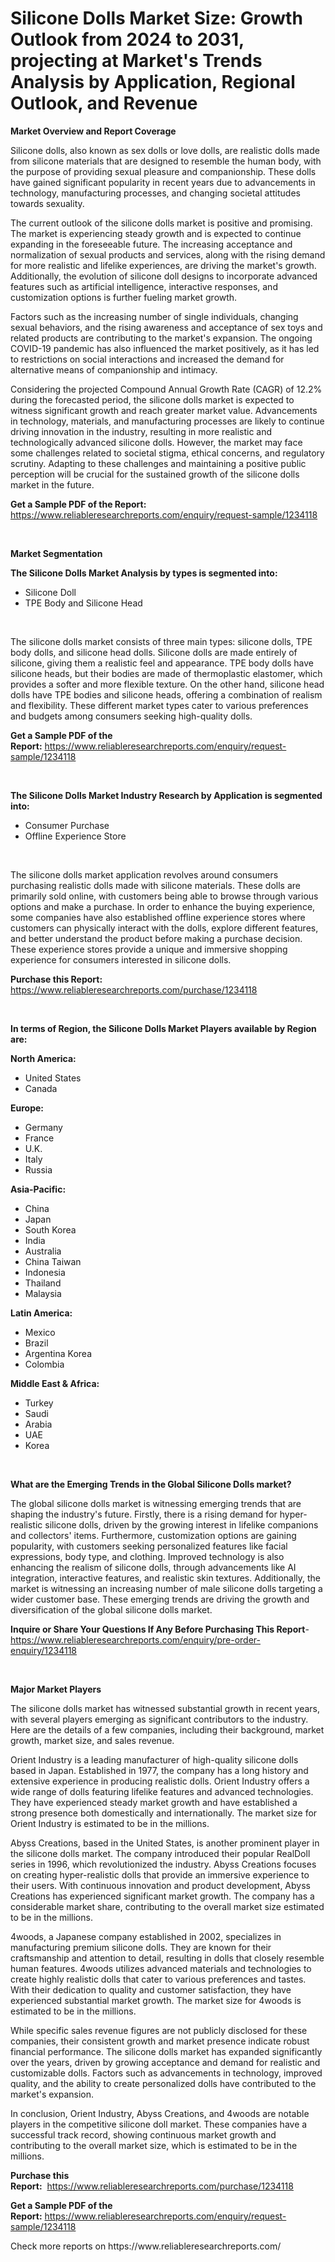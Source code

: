 <p><h1>Silicone Dolls Market Size: Growth Outlook from 2024 to 2031, projecting at Market's Trends Analysis by Application, Regional Outlook, and Revenue</h1></p><p><strong>Market Overview and Report Coverage</strong></p>
<p><p>Silicone dolls, also known as sex dolls or love dolls, are realistic dolls made from silicone materials that are designed to resemble the human body, with the purpose of providing sexual pleasure and companionship. These dolls have gained significant popularity in recent years due to advancements in technology, manufacturing processes, and changing societal attitudes towards sexuality.</p><p>The current outlook of the silicone dolls market is positive and promising. The market is experiencing steady growth and is expected to continue expanding in the foreseeable future. The increasing acceptance and normalization of sexual products and services, along with the rising demand for more realistic and lifelike experiences, are driving the market's growth. Additionally, the evolution of silicone doll designs to incorporate advanced features such as artificial intelligence, interactive responses, and customization options is further fueling market growth.</p><p>Factors such as the increasing number of single individuals, changing sexual behaviors, and the rising awareness and acceptance of sex toys and related products are contributing to the market's expansion. The ongoing COVID-19 pandemic has also influenced the market positively, as it has led to restrictions on social interactions and increased the demand for alternative means of companionship and intimacy.</p><p>Considering the projected Compound Annual Growth Rate (CAGR) of 12.2% during the forecasted period, the silicone dolls market is expected to witness significant growth and reach greater market value. Advancements in technology, materials, and manufacturing processes are likely to continue driving innovation in the industry, resulting in more realistic and technologically advanced silicone dolls. However, the market may face some challenges related to societal stigma, ethical concerns, and regulatory scrutiny. Adapting to these challenges and maintaining a positive public perception will be crucial for the sustained growth of the silicone dolls market in the future.</p></p>
<p><strong>Get a Sample PDF of the Report:</strong> <a href="https://www.reliableresearchreports.com/enquiry/request-sample/1234118">https://www.reliableresearchreports.com/enquiry/request-sample/1234118</a></p>
<p>&nbsp;</p>
<p><strong>Market Segmentation</strong></p>
<p><strong>The Silicone Dolls Market Analysis by types is segmented into:</strong></p>
<p><ul><li>Silicone Doll</li><li>TPE Body and Silicone Head</li></ul></p>
<p>&nbsp;</p>
<p><p>The silicone dolls market consists of three main types: silicone dolls, TPE body dolls, and silicone head dolls. Silicone dolls are made entirely of silicone, giving them a realistic feel and appearance. TPE body dolls have silicone heads, but their bodies are made of thermoplastic elastomer, which provides a softer and more flexible texture. On the other hand, silicone head dolls have TPE bodies and silicone heads, offering a combination of realism and flexibility. These different market types cater to various preferences and budgets among consumers seeking high-quality dolls.</p></p>
<p><strong>Get a Sample PDF of the Report:</strong>&nbsp;<a href="https://www.reliableresearchreports.com/enquiry/request-sample/1234118">https://www.reliableresearchreports.com/enquiry/request-sample/1234118</a></p>
<p>&nbsp;</p>
<p><strong>The Silicone Dolls Market Industry Research by Application is segmented into:</strong></p>
<p><ul><li>Consumer Purchase</li><li>Offline Experience Store</li></ul></p>
<p>&nbsp;</p>
<p><p>The silicone dolls market application revolves around consumers purchasing realistic dolls made with silicone materials. These dolls are primarily sold online, with customers being able to browse through various options and make a purchase. In order to enhance the buying experience, some companies have also established offline experience stores where customers can physically interact with the dolls, explore different features, and better understand the product before making a purchase decision. These experience stores provide a unique and immersive shopping experience for consumers interested in silicone dolls.</p></p>
<p><strong>Purchase this Report:</strong>&nbsp; <a href="https://www.reliableresearchreports.com/purchase/1234118">https://www.reliableresearchreports.com/purchase/1234118</a></p>
<p>&nbsp;</p>
<p><strong>In terms of Region, the Silicone Dolls Market Players available by Region are:</strong></p>
<p>
    <p> <strong> North America: </strong>
        <ul>
            <li>United States</li>
            <li>Canada</li>
        </ul>
        </p> 
    <p> <strong> Europe: </strong>
        <ul>
            <li>Germany</li>
            <li>France</li>
            <li>U.K.</li>
            <li>Italy</li>
            <li>Russia</li>
        </ul>
        </p> 
    <p> <strong> Asia-Pacific: </strong>
        <ul>
            <li>China</li>
            <li>Japan</li>
            <li>South Korea</li>
            <li>India</li>
            <li>Australia</li>
            <li>China Taiwan</li>
            <li>Indonesia</li>
            <li>Thailand</li>
            <li>Malaysia</li>
        </ul>
        </p> 
    <p> <strong> Latin America: </strong>
        <ul>
            <li>Mexico</li>
            <li>Brazil</li>
            <li>Argentina Korea</li>
            <li>Colombia</li>
        </ul>
        </p> 
    <p> <strong> Middle East & Africa: </strong>
        <ul>
            <li>Turkey</li>
            <li>Saudi</li>
            <li>Arabia</li>
            <li>UAE</li>
            <li>Korea</li>
        </ul>
    </p>
    </p>
<p>&nbsp;</p>
<p><strong>What are the Emerging Trends in the Global Silicone Dolls market?</strong></p>
<p><p>The global silicone dolls market is witnessing emerging trends that are shaping the industry's future. Firstly, there is a rising demand for hyper-realistic silicone dolls, driven by the growing interest in lifelike companions and collectors' items. Furthermore, customization options are gaining popularity, with customers seeking personalized features like facial expressions, body type, and clothing. Improved technology is also enhancing the realism of silicone dolls, through advancements like AI integration, interactive features, and realistic skin textures. Additionally, the market is witnessing an increasing number of male silicone dolls targeting a wider customer base. These emerging trends are driving the growth and diversification of the global silicone dolls market.</p></p>
<p><strong>Inquire or Share Your Questions If Any Before Purchasing This Report</strong>- <a href="https://www.reliableresearchreports.com/enquiry/pre-order-enquiry/1234118">https://www.reliableresearchreports.com/enquiry/pre-order-enquiry/1234118</a></p>
<p>&nbsp;</p>
<p><strong>Major Market Players</strong></p>
<p><p>The silicone dolls market has witnessed substantial growth in recent years, with several players emerging as significant contributors to the industry. Here are the details of a few companies, including their background, market growth, market size, and sales revenue.</p><p>Orient Industry is a leading manufacturer of high-quality silicone dolls based in Japan. Established in 1977, the company has a long history and extensive experience in producing realistic dolls. Orient Industry offers a wide range of dolls featuring lifelike features and advanced technologies. They have experienced steady market growth and have established a strong presence both domestically and internationally. The market size for Orient Industry is estimated to be in the millions.</p><p>Abyss Creations, based in the United States, is another prominent player in the silicone dolls market. The company introduced their popular RealDoll series in 1996, which revolutionized the industry. Abyss Creations focuses on creating hyper-realistic dolls that provide an immersive experience to their users. With continuous innovation and product development, Abyss Creations has experienced significant market growth. The company has a considerable market share, contributing to the overall market size estimated to be in the millions.</p><p>4woods, a Japanese company established in 2002, specializes in manufacturing premium silicone dolls. They are known for their craftsmanship and attention to detail, resulting in dolls that closely resemble human features. 4woods utilizes advanced materials and technologies to create highly realistic dolls that cater to various preferences and tastes. With their dedication to quality and customer satisfaction, they have experienced substantial market growth. The market size for 4woods is estimated to be in the millions.</p><p>While specific sales revenue figures are not publicly disclosed for these companies, their consistent growth and market presence indicate robust financial performance. The silicone dolls market has expanded significantly over the years, driven by growing acceptance and demand for realistic and customizable dolls. Factors such as advancements in technology, improved quality, and the ability to create personalized dolls have contributed to the market's expansion.</p><p>In conclusion, Orient Industry, Abyss Creations, and 4woods are notable players in the competitive silicone doll market. These companies have a successful track record, showing continuous market growth and contributing to the overall market size, which is estimated to be in the millions.</p></p>
<p><strong>Purchase this Report:</strong>&nbsp;&nbsp;<a href="https://www.reliableresearchreports.com/purchase/1234118">https://www.reliableresearchreports.com/purchase/1234118</a></p>
<p></p>
<p><strong>Get a Sample PDF of the Report:</strong>&nbsp;<a href="https://www.reliableresearchreports.com/enquiry/request-sample/1234118">https://www.reliableresearchreports.com/enquiry/request-sample/1234118</a></p>
<p>Check more reports on https://www.reliableresearchreports.com/</p>